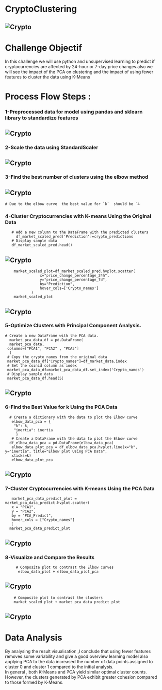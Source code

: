 # CryptoClustering
## ![Crypto](https://i.pinimg.com/736x/ce/bd/26/cebd26365e7e8c1de734652e65f766c8.jpg)

# Challenge Objectif 

In this challenge we will use python and unsupervised learning to predict if cryptocurrencies are affected by 24-hour or 7-day price changes.also we will see the impact of the PCA on clustering and the impact of using fewer features to cluster the data using K-Means

# Process Flow Steps :
  ### 1-Preprocessed data for model using pandas and sklearn library to standardize features
  ## ![Crypto](https://github.com/fahr-khadija/CryptoClustering/blob/main/images/dataframe_plot.jpg)
  ### 2-Scale the data using StandardScaler
   ## ![Crypto](https://github.com/fahr-khadija/CryptoClustering/blob/main/images/df_market_scaled_pred.jpg)
  ### 3-Find the best number of clusters using the elbow method
   
   ## ![Crypto](https://github.com/fahr-khadija/CryptoClustering/blob/main/images/elbow%20Curve.jpg)
    # Due to the elbow curve  the best value for `k`  should be `4    
  
   ### 4-Cluster Cryptocurrencies with K-means Using the Original Data
       # Add a new column to the DataFrame with the predicted clusters
         df_market_scaled_pred['Prediction']=crypto_predictions
       # Display sample data
       df_market_scaled_pred.head()
  ## ![Crypto](https://github.com/fahr-khadija/CryptoClustering/blob/main/images/df_market_scaled_pred.jpg)
        market_scaled_plot=df_market_scaled_pred.hvplot.scatter(
                    x="price_change_percentage_24h",
                    y="price_change_percentage_7d",
                    by="Prediction",
                    hover_cols=['Crypto_names']
                )
        market_scaled_plot
  ## ![Crypto](https://github.com/fahr-khadija/CryptoClustering/blob/main/images/market_scaled_plot.jpg)

  ### 5-Optimize Clusters with Principal Component Analysis.
    # Create a new DataFrame with the PCA data.
      market_pca_data_df = pd.DataFrame(
      market_pca_data,
     columns=["PCA1", "PCA2" , "PCA3"]
      )
     # Copy the crypto names from the original data
     market_pca_data_df["Crypto_names"]=df_market_data.index
     # Set the coinid column as index
     market_pca_data_df=market_pca_data_df.set_index('Crypto_names')
     # Display sample data
     market_pca_data_df.head(5)
  
  ## ![Crypto](https://github.com/fahr-khadija/CryptoClustering/blob/main/images/market_pca_data_df.jpg)

  ### 6-Find the Best Value for k Using the PCA Data
      # Create a dictionary with the data to plot the Elbow curve
       elbow_data_pca = {
        "k": k,
        "inertia": inertia
         }
       # Create a DataFrame with the data to plot the Elbow curve
      df_elbow_data_pca = pd.DataFrame(elbow_data_pca)
       elbow_data_plot_pca = df_elbow_data_pca.hvplot.line(x="k", y="inertia", title="Elbow plot Using PCA Data", 
       xticks=k)
       elbow_data_plot_pca
  
   ## ![Crypto](https://github.com/fahr-khadija/CryptoClustering/blob/main/images/elbow_data_plot_pca.jpg)

  ### 7-Cluster Cryptocurrencies with K-means Using the PCA Data
       market_pca_data_predict_plot = market_pca_data_predict.hvplot.scatter(
       x = "PCA1",
       y = "PCA2",
       by = "PCA_Predict",
       hover_cols = ["Crypto_names"]
       )
      market_pca_data_predict_plot
   ## ![Crypto](https://github.com/fahr-khadija/CryptoClustering/blob/main/images/market_pca_data_predict_plot.jpg)
 
   ### 8-Visualize and Compare the Results
         # Composite plot to contrast the Elbow curves
          elbow_data_plot + elbow_data_plot_pca
## ![Crypto](https://github.com/fahr-khadija/CryptoClustering/blob/main/images/elbow_compare.jpg)               
        # Composite plot to contrast the clusters
        market_scaled_plot + market_pca_data_predict_plot

## ![Crypto](https://github.com/fahr-khadija/CryptoClustering/blob/main/images/cluster_compare.jpg)   

# Data Analysis 
 By analysing the result visualisation ,I conclude that using fewer features removes some  variability     and give a good  overview learning model also applying PCA to the data  increased the number of data points assigned to cluster 0 and cluster 1 compared to the initial analysis.         
In general , both K-Means and PCA yield similar optimal cluster counts. However, the clusters generated by PCA exhibit greater cohesion compared to those formed by K-Means. 



